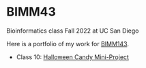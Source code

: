 # BIMM43
Bioinformatics class Fall 2022 at UC San Diego

Here is a portfolio of my work for [BIMM143](https://bioboot.github.io/bimm143_F22/). 

- Class 10: [Halloween Candy Mini-Project](https://github.com/lvgallegos/bimm143/blob/main/Class10/Class10.Halloween%20Candy%20Mini%20Project.md)

